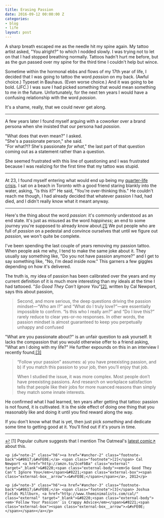 ```yaml
---
title: Erasing Passion
date: 2016-09-12 00:00:00 Z
categories:
- blog
- life
layout: post
---
```


A sharp breath escaped me as the needle hit my spine again. My tattoo artist asked, "You alright?" to which I nodded slowly. I was trying not to let on that I had stopped breathing normally. Tattoos hadn't hurt me before, but as the gun passed over my spine for the third time I couldn't help but wince.

Sometime within the hormonal ebbs and flows of my 17th year of life, I decided that I was going to tattoo the word *passion* on my back. (Awful choice.) Typeset in Bauhaus. (Even worse choice.) And it was going to be bold. (JFC.) I was sure I had picked something that would mean something to me in the future. Unfortunately, for the next ten years I would have a confusing relationship with the word *passion*.

It's a shame, really, that we could never get along.

<hr class="small">

A few years later I found myself arguing with a coworker over a brand persona when she insisted that our persona had *passion*. 

"What does that even mean?" I asked.  
"She's a passionate person," she said.  
"For what?!? She's passionate *for what*," the last part of that question coming out as a statement rather than a question.

She seemed frustrated with this line of questioning and I was frustrated because I was realizing for the first time that my tattoo was stupid. 

<hr class="small">

At 23, I found myself entering what would end up being my [quarter-life crisis](http://helentran.com/his-greatest-gift). I sat on a beach in Toronto with a good friend staring blankly into the water, asking, "Is this it?" He said, "You're over-thinking this." He couldn't reach me though, I had already decided that whatever passion I had, had died, and I didn't really know what it meant anyway.

<hr class="small">

Here's the thing about the word *passion*: it's commonly understood as an end state. It's just as misused as the word *happiness*; an end to some journey you're supposed to already know about.<a id="anchor-1" href="#note-1" class="fieldnotes-anchor">[1]</a> We put people who are full of *passion* on a pedestal and convince ourselves that until we figure out *passion*, we won't quite be complete.

I've been spending the last couple of years removing my passion tattoo. When people ask me why, I tend to make the same joke about it. They usually say something like, "Do you not have passion anymore?" and I get to say something like, "No, I'm dead inside now." This garners a few giggles depending on how it's delivered.

The truth is, my idea of passion has been calibrated over the years and my current definition of it is much more interesting than my ideals at the time I had tattooed. "<em>So Good They Can't Ignore You</em>"<a id="anchor-2" href="#note-2" class="fieldnotes-anchor">[2]</a>,  written by Cal Newport, says this about passion,

> Second, and more serious, the deep questions driving the passion mindset—“Who am I?” and “What do I truly love?”—are essentially impossible to confirm. “Is this who I really am?” and “Do I love this?” rarely reduce to clear yes-or-no responses. In other words, the passion mindset is almost guaranteed to keep you perpetually unhappy and confused

"What are you passionate about?" is an unfair question to ask yourself. It lacks the compassion that you would otherwise offer to a friend asking, "What am I doing with my life?" He further expounds on this in an interview I recently found,<a id="anchor-3" href="#note-3" class="fieldnotes-anchor">[3]</a>

> “Follow your passion” assumes: a) you have preexisting passion, and b) if you match this passion to your job, then you’ll enjoy that job.
> 
> When I studied the issue, it was more complex. Most people don’t have preexisting passions. And research on workplace satisfaction tells that people like their jobs for more nuanced reasons than simply they match some innate interests.

He confirmed what I had learned, ten years after getting that tattoo: passion is not found, it is cultivated. It is the side effect of doing one thing that you reasonably like and doing it until you find reward along the way.

If you don't know what that is yet, then just pick *something* and dedicate some time to getting good at it. You'll find out if it's yours in time.

<hr class="small">

<div class="fieldnotes">
    <p id="note-1" class="h6"><a href="#anchor-1" class="footnote-back">&#8617;&#xFE0E;</a> <span class="footnote">[1]</span> Popular culture suggests that I mention The Oatmeal's <a href="http://theoatmeal.com/comics/unhappy" class="external" target="_blank"><span class="external-body">latest comic</span><span class="external-box"><span class="external-box__arrow">↗&#xFE0E;</span></span></a> about this.</p>

    <p id="note-2" class="h6"><a href="#anchor-2" class="footnote-back">&#8617;&#xFE0E;</a> <span class="footnote">[2]</span> Cal Newport <a href="http://amzn.to/2ceFbBa" class="external" target="_blank">&#8220;<span class="external-body"><em>So Good They Can't Ignore You</em></span>&#8221;<span class="external-box"><span class="external-box__arrow">↗&#xFE0E;</span></span></a>, 2012</p>

    <p id="note-3" class="h6"><a href="#anchor-3" class="footnote-back">&#8617;&#xFE0E;</a> <span class="footnote">[3]</span> Joshua Fields Millburn, <a href="http://www.theminimalists.com/cal/" class="external" target="_blank">&#8220;<span class="external-body"><em>'Follow Your Passion' is Crappy Advice</em></span>&#8221;<span class="external-box"><span class="external-box__arrow">↗&#xFE0E;</span></span></a></p>
</div>